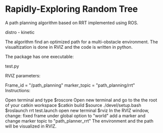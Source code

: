 # Rapidly-Exploring Random Tree


A path planning algorithm based on RRT implemented using ROS.

distro - kinetic 

The algorithm find an optimized path for a multi-obstacle environment. The visualtization is done in RVIZ and the code is written in python. 

The package has one executable: 

test.py

RVIZ parameters: 

Frame_id = "/path_planning" 
marker_topic = "path_planning/rrt" 
Instructions: 

Open terminal and type 
$roscore 
Open new terminal and go to the the root of your catkin workspace 
$catkin build 
$source ./devel/setup.bash 
$roslaunch rrt test.launch 
open new terminal 
$rviz
In the RVIZ window, change: 
fixed frame under global option to "world" 
add a marker and change marker topic to "path_planner_rrt" 
The environment and the path will be visualized in RVIZ. 
